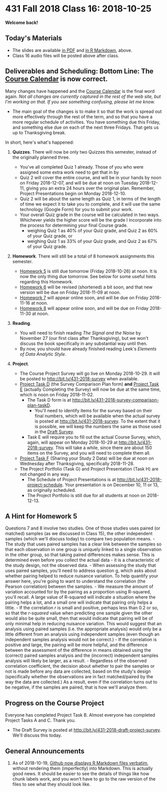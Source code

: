 # 431 Fall 2018 Class 16: 2018-10-25

**Welcome back!**

## Today's Materials

- The slides are available [in PDF](https://github.com/THOMASELOVE/431-2018/blob/master/slides/class16/431_class-16-slides_2018.pdf) and [in R Markdown](https://github.com/THOMASELOVE/THOMASELOVE/431-2018/master/slides/class16/431_class-16-slides_2018.Rmd), above.
- Class 16 audio files will be posted above after class.

## Deliverables and Scheduling: Bottom Line: The [Course Calendar](https://github.com/THOMASELOVE/431-2018/blob/master/calendar.md) is now correct.

Many changes have happened and the [Course Calendar](https://github.com/THOMASELOVE/431-2018/blob/master/calendar.md) is the final word again. *Not all changes are currently captured in the rest of the web site, but I'm working on that. If you see something confusing, please let me know.*

- The main goal of the changes is to make it so that the work is spread out more effectively through the rest of the term, and so that you have a more regular schedule of activities. You have something due this Friday, and something else due on each of the next three Fridays. That gets us up to Thanksgiving break. 

In short, here's what's happened:

1. **Quizzes**. There will now be only two Quizzes this semester, instead of the originally planned three.
    - You've all completed Quiz 1 already. Those of you who were assigned some extra work need to get that in by 
    - Quiz 2 will cover the entire course, and will be in your hands by noon on Friday 2018-12-07, and will be due at noon on Tuesday 2018-12-11, giving you an extra 24 hours over the original plan. Remember, Project Presentations begin on Monday 2018-12-10.
    - Quiz 2 will be about the same length as Quiz 1, in terms of the length of time we expect it to take you to complete, and it will use the same technology (Google Form) for you to submit your work.
    - Your overall Quiz grade in the course will be calculated in two ways. Whichever yields the higher score will be the grade I incorporate into the process for determining your final Course grade.
        - weighing Quiz 1 as 40% of your Quiz grade, and Quiz 2 as 60% of your Quiz grade, or
        - weighing Quiz 1 as 33% of your Quiz grade, and Quiz 2 as 67% of your Quiz grade.

2. **Homework**. There will still be a total of 8 homework assignments this semester.
    - [Homework 5](https://github.com/THOMASELOVE/431-2018/tree/master/homework) is still due tomorrow (Friday 2018-10-26) at noon. It is now the only thing due tomorrow. See below for some useful hints regarding this Homework.
    - [Homework 6](https://github.com/THOMASELOVE/431-2018/tree/master/homework) will be revised (shortened) a bit soon, and that new version will be due on Friday 2018-11-09 at noon.
    - [Homework 7](https://github.com/THOMASELOVE/431-2018/tree/master/homework) will appear online soon, and will be due on Friday 2018-11-16 at noon.
    - [Homework 8](https://github.com/THOMASELOVE/431-2018/tree/master/homework) will appear online soon, and will be due on Friday 2018-11-30 at noon.


3. **Reading**. 
    - You will need to finish reading *The Signal and the Noise* by November 27 (our first class after Thanksgiving), but we won't discuss the book specifically in any substantial way until then. 
    - By now, you should have already finished reading Leek's *Elements of Data Analytic Style*.

4. **Project**.
    - The Course Project Survey will go live on Monday 2018-10-29. It will be posted to http://bit.ly/431-2018-survey when available.
    - [Project Task D](https://thomaselove.github.io/431-2018-project/taskD.html) (the Survey Comparison Plan form) **and** [Project Task E](https://thomaselove.github.io/431-2018-project/taskE.html) (actually Completing the Survey) will now be due at the same time, which is noon on Friday 2018-11-02.
        - The Task D form is at http://bit.ly/431-2018-survey-comparison-plan-taskD. 
            - You'll need to identify items for the survey based on their final numbers, which will be available when the actual survey is posted at http://bit.ly/431-2018-survey. To the extent that it is possible, we will keep the numbers the same as those used in the [Draft Survey](http://bit.ly/431-2018-draft-project-survey).
        - Task E will require you to fill out the actual Course Survey, which, again, will appear on Monday 2018-10-29 at http://bit.ly/431-2018-survey. This will take a while, since there are about 150 items on the Survey, and you will need to complete them all.
    - [Project Task F](https://thomaselove.github.io/431-2018-project/taskF.html) (Sharing your Study 2 Data) will be due at noon on Wednesday after Thanksgiving, specifically 2018-11-28.
    - The Project Portfolio (Task G) and Project Presentation (Task H) are not changed in any way.
        - The Schedule of Project Presentations is at http://bit.ly/431-2018-project-schedule. Your presentation is on December 10, 11 or 13, as originally scheduled.
        - The Project Portfolio is still due for all students at noon on 2018-12-13.

## A Hint for Homework 5

Questions 7 and 8 involve two studies. One of those studies uses paired (or matched) samples (as we discussed in Class 15), the other independent samples (which we'll discuss today) to compare two population means. 
    - The study that uses paired samples has a clear link between the samples so that each observation in one group is uniquely linked to a single observation in the other group, so that taking paired differences makes sense. This is determined even before you collect the actual data - it is a characteristic of the study design, not the observed data.
    - When assessing the study that uses paired samples, you'll need to address question g, which asks about whether pairing helped to reduce nuisance variation. To help quantify your answer here, you're going to want to understand the correlation (the Pearson correlation) between the samples. 
        - We measure the amount of variation accounted for by the pairing as a proportion using R-squared, you'll recall. A large value of R-squared will indicate a situation where the pairing helps a lot, and a small one will indicate that pairing only helps a little.
        - If the correlation *r* is small and positive, perhaps less than 0.2 or so, so that the *r-squared* value when predicting one sample given the other would also be quite small, then that would indicate that pairing will be of only minimal help in reducing nuisance variation. This would suggest that an analysis using paired samples (i.e. the appropriate analysis) would only be a little different from an analysis using independent samples (even though an independent samples analysis would not be correct.)
        - If the correlation is positive and large, the pairing will be more helpful, and the difference between the assessment of the difference in means obtained using the (correct) paired samples analysis and the (incorrect) independent samples analysis will likely be larger, as a result.
        - Regardless of the observed correlation coefficient, the decision about whether to pair the samples or not is made before any data are collected, based on the study's design (specifically whether the observations are in fact matched/paired by the way the data are collected.) As a result, even if the correlation turns out to be negative, if the samples are paired, that is how we'll analyze them.

## Progress on the Course Project

Everyone has completed Project Task B. Almost everyone has completed Project Tasks A and C. Thank you.
- The Draft Survey is posted at http://bit.ly/431-2018-draft-project-survey. We'll discuss this today.

## General Announcements

1. As of 2018-10-19, [Github now displays R Markdown files verbatim](https://yihui.name/en/2018/10/rmd-github/), without rendering them (imperfectly) into Markdown. This is actually good news. It should be easier to see the details of things like how chunk labels work, and you won't have to go to the raw version of the files to see what they should look like.
